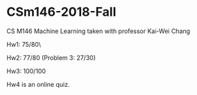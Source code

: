 # CSm146-2018-Fall
CS M146 Machine Learning taken with professor Kai-Wei Chang

Hw1: 75/80\\

Hw2: 77/80 (Problem 3: 27/30)

Hw3: 100/100

Hw4 is an online quiz. 
